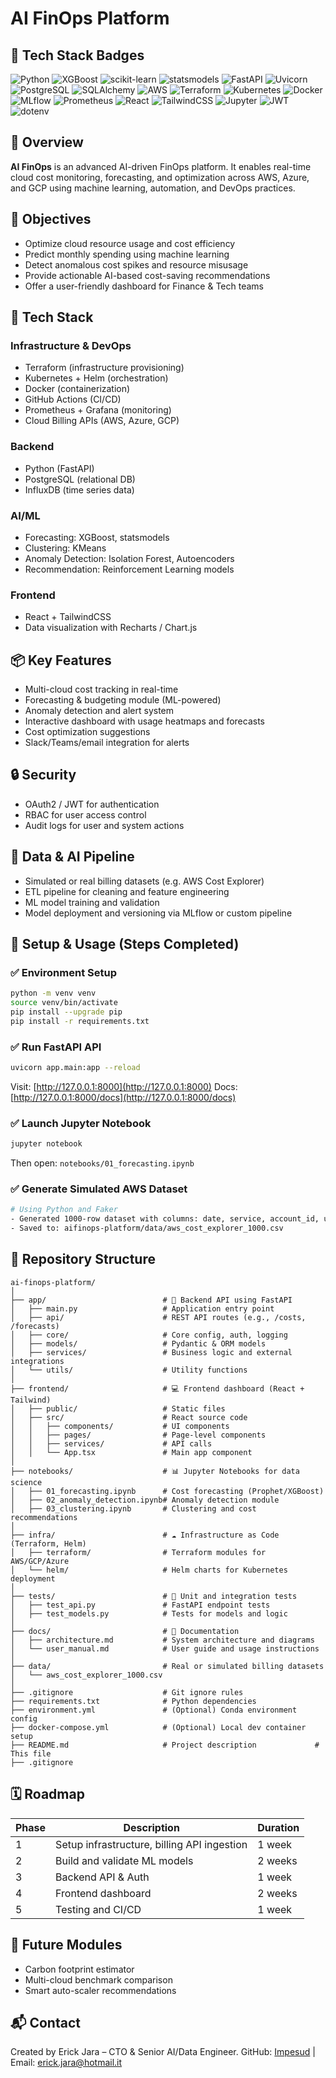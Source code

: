 # AI FinOps Platform

## 🚀 Tech Stack Badges

![Python](https://img.shields.io/badge/Python-3.12-blue?logo=python&logoColor=white)
![XGBoost](https://img.shields.io/badge/XGBoost-AF002A?logo=xgboost&logoColor=white)
![scikit-learn](https://img.shields.io/badge/scikit--learn-F7931E?logo=scikit-learn&logoColor=white)
![statsmodels](https://img.shields.io/badge/statsmodels-1.0-blueviolet)
![FastAPI](https://img.shields.io/badge/FastAPI-0.111.0-009688?logo=fastapi&logoColor=white)
![Uvicorn](https://img.shields.io/badge/Uvicorn-ASGI-black?logo=uvicorn)
![PostgreSQL](https://img.shields.io/badge/PostgreSQL-316192?logo=postgresql&logoColor=white)
![SQLAlchemy](https://img.shields.io/badge/SQLAlchemy-Red?logo=alembic)
![AWS](https://img.shields.io/badge/AWS-FF9900?logo=amazonaws&logoColor=white)
![Terraform](https://img.shields.io/badge/Terraform-7B42BC?logo=terraform&logoColor=white)
![Kubernetes](https://img.shields.io/badge/Kubernetes-326CE5?logo=kubernetes&logoColor=white)
![Docker](https://img.shields.io/badge/Docker-2496ED?logo=docker&logoColor=white)
![MLflow](https://img.shields.io/badge/MLflow-0194E2?logo=mlflow&logoColor=white)
![Prometheus](https://img.shields.io/badge/Prometheus-E6522C?logo=prometheus&logoColor=white)
![React](https://img.shields.io/badge/React-20232A?logo=react&logoColor=61DAFB)
![TailwindCSS](https://img.shields.io/badge/TailwindCSS-38B2AC?logo=tailwind-css&logoColor=white)
![Jupyter](https://img.shields.io/badge/Jupyter-F37626?logo=jupyter&logoColor=white)
![JWT](https://img.shields.io/badge/JWT-secure-000000?logo=jsonwebtokens&logoColor=white)
![dotenv](https://img.shields.io/badge/dotenv-parse-8A2BE2)

## 📘 Overview
**AI FinOps** is an advanced AI-driven FinOps platform. It enables real-time cloud cost monitoring, forecasting, and optimization across AWS, Azure, and GCP using machine learning, automation, and DevOps practices.

## 🎯 Objectives
- Optimize cloud resource usage and cost efficiency
- Predict monthly spending using machine learning
- Detect anomalous cost spikes and resource misusage
- Provide actionable AI-based cost-saving recommendations
- Offer a user-friendly dashboard for Finance & Tech teams

## 🧱 Tech Stack

### Infrastructure & DevOps
- Terraform (infrastructure provisioning)
- Kubernetes + Helm (orchestration)
- Docker (containerization)
- GitHub Actions (CI/CD)
- Prometheus + Grafana (monitoring)
- Cloud Billing APIs (AWS, Azure, GCP)

### Backend
- Python (FastAPI)
- PostgreSQL (relational DB)
- InfluxDB (time series data)

### AI/ML
- Forecasting: XGBoost, statsmodels
- Clustering: KMeans
- Anomaly Detection: Isolation Forest, Autoencoders
- Recommendation: Reinforcement Learning models

### Frontend
- React + TailwindCSS
- Data visualization with Recharts / Chart.js

## 📦 Key Features
- Multi-cloud cost tracking in real-time
- Forecasting & budgeting module (ML-powered)
- Anomaly detection and alert system
- Interactive dashboard with usage heatmaps and forecasts
- Cost optimization suggestions
- Slack/Teams/email integration for alerts

## 🔒 Security
- OAuth2 / JWT for authentication
- RBAC for user access control
- Audit logs for user and system actions

## 🧪 Data & AI Pipeline
- Simulated or real billing datasets (e.g. AWS Cost Explorer)
- ETL pipeline for cleaning and feature engineering
- ML model training and validation
- Model deployment and versioning via MLflow or custom pipeline

## 🧰 Setup & Usage (Steps Completed)

### ✅ Environment Setup
```bash
python -m venv venv
source venv/bin/activate     
pip install --upgrade pip
pip install -r requirements.txt
```

### ✅ Run FastAPI API
```bash
uvicorn app.main:app --reload
```
Visit: [http://127.0.0.1:8000](http://127.0.0.1:8000)
Docs: [http://127.0.0.1:8000/docs](http://127.0.0.1:8000/docs)

### ✅ Launch Jupyter Notebook
```bash
jupyter notebook
```
Then open: `notebooks/01_forecasting.ipynb`

### ✅ Generate Simulated AWS Dataset
```bash
# Using Python and Faker
- Generated 1000-row dataset with columns: date, service, account_id, usage_type, cost_usd, region
- Saved to: aifinops-platform/data/aws_cost_explorer_1000.csv
```

## 📂 Repository Structure
```
ai-finops-platform/
│
├── app/                          # 🧠 Backend API using FastAPI
│   ├── main.py                   # Application entry point
│   ├── api/                      # REST API routes (e.g., /costs, /forecasts)
│   ├── core/                     # Core config, auth, logging
│   ├── models/                   # Pydantic & ORM models
│   ├── services/                 # Business logic and external integrations
│   └── utils/                    # Utility functions
│
├── frontend/                     # 💻 Frontend dashboard (React + Tailwind)
│   ├── public/                   # Static files
│   ├── src/                      # React source code
│   │   ├── components/           # UI components
│   │   ├── pages/                # Page-level components
│   │   ├── services/             # API calls
│   │   └── App.tsx               # Main app component
│
├── notebooks/                    # 📊 Jupyter Notebooks for data science
│   ├── 01_forecasting.ipynb      # Cost forecasting (Prophet/XGBoost)
│   ├── 02_anomaly_detection.ipynb# Anomaly detection module
│   ├── 03_clustering.ipynb       # Clustering and cost recommendations
│
├── infra/                        # ☁️ Infrastructure as Code (Terraform, Helm)
│   ├── terraform/                # Terraform modules for AWS/GCP/Azure
│   └── helm/                     # Helm charts for Kubernetes deployment
│
├── tests/                        # 🧪 Unit and integration tests
│   ├── test_api.py               # FastAPI endpoint tests
│   ├── test_models.py            # Tests for models and logic
│
├── docs/                         # 📖 Documentation
│   ├── architecture.md           # System architecture and diagrams
│   └── user_manual.md            # User guide and usage instructions
│
├── data/                         # Real or simulated billing datasets
│   └── aws_cost_explorer_1000.csv
│
├── .gitignore                    # Git ignore rules
├── requirements.txt              # Python dependencies
├── environment.yml               # (Optional) Conda environment config
├── docker-compose.yml            # (Optional) Local dev container setup
├── README.md                     # Project description             # This file
├── .gitignore
```

## 🗓️ Roadmap
| Phase | Description | Duration |
|-------|-------------|----------|
| 1 | Setup infrastructure, billing API ingestion | 1 week |
| 2 | Build and validate ML models | 2 weeks |
| 3 | Backend API & Auth | 1 week |
| 4 | Frontend dashboard | 2 weeks |
| 5 | Testing and CI/CD | 1 week |

## 🧠 Future Modules
- Carbon footprint estimator
- Multi-cloud benchmark comparison
- Smart auto-scaler recommendations

## 📬 Contact
Created by Erick Jara – CTO & Senior AI/Data Engineer.
GitHub: [Impesud](https://github.com/Impesud) | Email: erick.jara@hotmail.it

